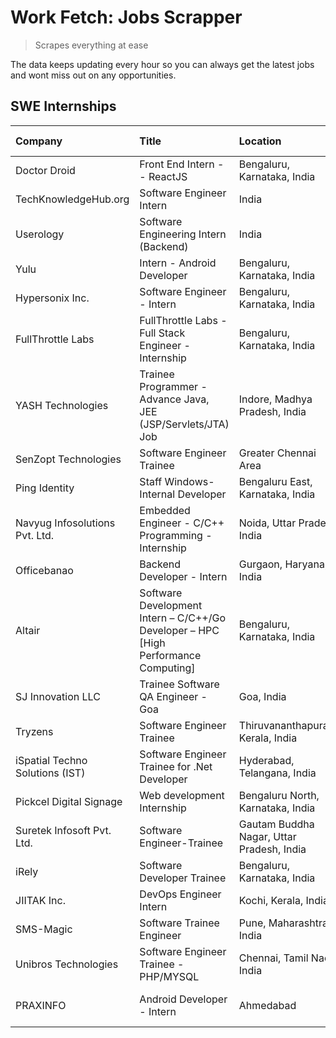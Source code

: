 # Work Fetch: Jobs Scrapper
> Scrapes everything at ease

The data keeps updating every hour so you can always get the latest jobs and wont miss out on any opportunities.

## SWE Internships
<!--START_SECTION:workfetch-->
| Company                         | Title                                                                               | Location                                  | Link                                                                                                                                                                                                                                                                                                                    | Date Posted   |
|:--------------------------------|:------------------------------------------------------------------------------------|:------------------------------------------|:------------------------------------------------------------------------------------------------------------------------------------------------------------------------------------------------------------------------------------------------------------------------------------------------------------------------|:--------------|
| Doctor Droid                    | Front End Intern -- ReactJS                                                         | Bengaluru, Karnataka, India               | [Apply](https://in.linkedin.com/jobs/view/front-end-intern-reactjs-at-doctor-droid-3837056347?refId=owtQ4EPM8%2BaAp9eIhKiBSw%3D%3D&trackingId=uYwEWk0HBvyPQ40sp5eCfw%3D%3D&position=6&pageNum=1&trk=public_jobs_jserp-result_search-card)                                                                               | 2024-02-23    |
| TechKnowledgeHub.org            | Software Engineer Intern                                                            | India                                     | [Apply](https://in.linkedin.com/jobs/view/software-engineer-intern-at-techknowledgehub-org-3833679350?refId=vmTMkN7hiyygaOPegX%2F%2F5w%3D%3D&trackingId=9JHqmxkXee117EuNKLr5PQ%3D%3D&position=14&pageNum=0&trk=public_jobs_jserp-result_search-card)                                                                    | 2024-02-22    |
| Userology                       | Software Engineering Intern (Backend)                                               | India                                     | [Apply](https://in.linkedin.com/jobs/view/software-engineering-intern-backend-at-userology-3831589517?refId=owtQ4EPM8%2BaAp9eIhKiBSw%3D%3D&trackingId=t3sypPDyizHg5mYkEalY6g%3D%3D&position=21&pageNum=1&trk=public_jobs_jserp-result_search-card)                                                                      | 2024-02-22    |
| Yulu                            | Intern - Android Developer                                                          | Bengaluru, Karnataka, India               | [Apply](https://in.linkedin.com/jobs/view/intern-android-developer-at-yulu-3834459982?refId=owtQ4EPM8%2BaAp9eIhKiBSw%3D%3D&trackingId=HSk%2FwQdfTSSxd%2BkmQv5t0Q%3D%3D&position=9&pageNum=1&trk=public_jobs_jserp-result_search-card)                                                                                   | 2024-02-19    |
| Hypersonix Inc.                 | Software Engineer - Intern                                                          | Bengaluru, Karnataka, India               | [Apply](https://in.linkedin.com/jobs/view/software-engineer-intern-at-hypersonix-inc-3833055982?refId=vmTMkN7hiyygaOPegX%2F%2F5w%3D%3D&trackingId=g8Qbc0Rh1RaPSksOXTmIVw%3D%3D&position=6&pageNum=0&trk=public_jobs_jserp-result_search-card)                                                                           | 2024-02-18    |
| FullThrottle Labs               | FullThrottle Labs - Full Stack Engineer - Internship                                | Bengaluru, Karnataka, India               | [Apply](https://in.linkedin.com/jobs/view/fullthrottle-labs-full-stack-engineer-internship-at-fullthrottle-labs-3829636016?refId=vmTMkN7hiyygaOPegX%2F%2F5w%3D%3D&trackingId=k2kWwHhgsz6GvuL62qOIDQ%3D%3D&position=17&pageNum=0&trk=public_jobs_jserp-result_search-card)                                               | 2024-02-17    |
| YASH Technologies               | Trainee Programmer - Advance Java, JEE (JSP/Servlets/JTA) Job                       | Indore, Madhya Pradesh, India             | [Apply](https://in.linkedin.com/jobs/view/trainee-programmer-advance-java-jee-jsp-servlets-jta-job-at-yash-technologies-3811759183?refId=owtQ4EPM8%2BaAp9eIhKiBSw%3D%3D&trackingId=D1hunTjGlX%2BthAz%2Fokc1gw%3D%3D&position=2&pageNum=1&trk=public_jobs_jserp-result_search-card)                                      | 2024-02-13    |
| SenZopt Technologies            | Software Engineer Trainee                                                           | Greater Chennai Area                      | [Apply](https://in.linkedin.com/jobs/view/software-engineer-trainee-at-senzopt-technologies-3827688781?refId=vmTMkN7hiyygaOPegX%2F%2F5w%3D%3D&trackingId=X33dItaBtHRJ0nj3RmmDyA%3D%3D&position=16&pageNum=0&trk=public_jobs_jserp-result_search-card)                                                                   | 2024-02-12    |
| Ping Identity                   | Staff Windows-Internal Developer                                                    | Bengaluru East, Karnataka, India          | [Apply](https://in.linkedin.com/jobs/view/staff-windows-internal-developer-at-ping-identity-3792004617?refId=vmTMkN7hiyygaOPegX%2F%2F5w%3D%3D&trackingId=W9S0Sn9DV%2FBc3C73AwWOzw%3D%3D&position=2&pageNum=0&trk=public_jobs_jserp-result_search-card)                                                                  | 2024-02-07    |
| Navyug Infosolutions Pvt. Ltd.  | Embedded Engineer - C/C++ Programming - Internship                                  | Noida, Uttar Pradesh, India               | [Apply](https://in.linkedin.com/jobs/view/embedded-engineer-c-c%2B%2B-programming-internship-at-navyug-infosolutions-pvt-ltd-3816897123?refId=owtQ4EPM8%2BaAp9eIhKiBSw%3D%3D&trackingId=dcmF0WkwpjM6MveW%2BLVcvw%3D%3D&position=10&pageNum=1&trk=public_jobs_jserp-result_search-card)                                  | 2024-02-03    |
| Officebanao                     | Backend Developer - Intern                                                          | Gurgaon, Haryana, India                   | [Apply](https://in.linkedin.com/jobs/view/backend-developer-intern-at-officebanao-3814263731?refId=vmTMkN7hiyygaOPegX%2F%2F5w%3D%3D&trackingId=%2B273bnHBy%2BCWp1%2FkS33zuQ%3D%3D&position=22&pageNum=0&trk=public_jobs_jserp-result_search-card)                                                                       | 2024-01-31    |
| Altair                          | Software Development Intern – C/C++/Go Developer – HPC [High Performance Computing] | Bengaluru, Karnataka, India               | [Apply](https://in.linkedin.com/jobs/view/software-development-intern-%E2%80%93-c-c%2B%2B-go-developer-%E2%80%93-hpc-high-performance-computing-at-altair-3809167074?refId=vmTMkN7hiyygaOPegX%2F%2F5w%3D%3D&trackingId=VQqO2zV1%2BcNcii%2FtW4hmbg%3D%3D&position=19&pageNum=0&trk=public_jobs_jserp-result_search-card) | 2024-01-19    |
| SJ Innovation LLC               | Trainee Software QA Engineer - Goa                                                  | Goa, India                                | [Apply](https://in.linkedin.com/jobs/view/trainee-software-qa-engineer-goa-at-sj-innovation-llc-3804578231?refId=vmTMkN7hiyygaOPegX%2F%2F5w%3D%3D&trackingId=69wzxN9os088bgVDMvSdNg%3D%3D&position=10&pageNum=0&trk=public_jobs_jserp-result_search-card)                                                               | 2024-01-18    |
| Tryzens                         | Software Engineer Trainee                                                           | Thiruvananthapuram, Kerala, India         | [Apply](https://in.linkedin.com/jobs/view/software-engineer-trainee-at-tryzens-3809363491?refId=owtQ4EPM8%2BaAp9eIhKiBSw%3D%3D&trackingId=%2BBQEImWN6zNkjD57T6NK%2Bg%3D%3D&position=12&pageNum=1&trk=public_jobs_jserp-result_search-card)                                                                              | 2024-01-18    |
| iSpatial Techno Solutions (IST) | Software Engineer Trainee for .Net Developer                                        | Hyderabad, Telangana, India               | [Apply](https://in.linkedin.com/jobs/view/software-engineer-trainee-for-net-developer-at-ispatial-techno-solutions-ist-3826984352?refId=owtQ4EPM8%2BaAp9eIhKiBSw%3D%3D&trackingId=c6AkeJ6tijMogW3SuI%2FaxQ%3D%3D&position=17&pageNum=1&trk=public_jobs_jserp-result_search-card)                                        | 2024-01-16    |
| Pickcel Digital Signage         | Web development Internship                                                          | Bengaluru North, Karnataka, India         | [Apply](https://in.linkedin.com/jobs/view/web-development-internship-at-pickcel-digital-signage-3826062393?refId=vmTMkN7hiyygaOPegX%2F%2F5w%3D%3D&trackingId=9VvzHujeyAhc6dzzVy9oAg%3D%3D&position=9&pageNum=0&trk=public_jobs_jserp-result_search-card)                                                                | 2024-01-15    |
| Suretek Infosoft Pvt. Ltd.      | Software Engineer-Trainee                                                           | Gautam Buddha Nagar, Uttar Pradesh, India | [Apply](https://in.linkedin.com/jobs/view/software-engineer-trainee-at-suretek-infosoft-pvt-ltd-3800934643?refId=owtQ4EPM8%2BaAp9eIhKiBSw%3D%3D&trackingId=yWR%2Fd8yfkBRr0LrlkeOIwg%3D%3D&position=19&pageNum=1&trk=public_jobs_jserp-result_search-card)                                                               | 2024-01-09    |
| iRely                           | Software Developer Trainee                                                          | Bengaluru, Karnataka, India               | [Apply](https://in.linkedin.com/jobs/view/software-developer-trainee-at-irely-3801577534?refId=owtQ4EPM8%2BaAp9eIhKiBSw%3D%3D&trackingId=2jnRQ4ZBcP2Gj07cFBNKHA%3D%3D&position=18&pageNum=1&trk=public_jobs_jserp-result_search-card)                                                                                   | 2023-12-22    |
| JIITAK Inc.                     | DevOps Engineer Intern                                                              | Kochi, Kerala, India                      | [Apply](https://in.linkedin.com/jobs/view/devops-engineer-intern-at-jiitak-inc-3766498801?refId=vmTMkN7hiyygaOPegX%2F%2F5w%3D%3D&trackingId=hJwmrY7%2BILGCo2Y0N8ew4g%3D%3D&position=3&pageNum=0&trk=public_jobs_jserp-result_search-card)                                                                               | 2023-11-16    |
| SMS-Magic                       | Software Trainee Engineer                                                           | Pune, Maharashtra, India                  | [Apply](https://in.linkedin.com/jobs/view/software-trainee-engineer-at-sms-magic-3761409781?refId=vmTMkN7hiyygaOPegX%2F%2F5w%3D%3D&trackingId=qJRWT4lsRiYcgG0shhbugg%3D%3D&position=13&pageNum=0&trk=public_jobs_jserp-result_search-card)                                                                              | 2023-11-16    |
| Unibros Technologies            | Software Engineer Trainee - PHP/MYSQL                                               | Chennai, Tamil Nadu, India                | [Apply](https://in.linkedin.com/jobs/view/software-engineer-trainee-php-mysql-at-unibros-technologies-3656599241?refId=owtQ4EPM8%2BaAp9eIhKiBSw%3D%3D&trackingId=qm7XoxJiK9ZzI6%2B7w%2BsGBg%3D%3D&position=5&pageNum=1&trk=public_jobs_jserp-result_search-card)                                                        | 2023-06-12    |
| PRAXINFO                        | Android Developer - Intern | Ahmedabad                                              | Ahmedabad, Gujarat, India                 | [Apply](https://in.linkedin.com/jobs/view/android-developer-intern-ahmedabad-at-praxinfo-3627624504?refId=owtQ4EPM8%2BaAp9eIhKiBSw%3D%3D&trackingId=it4s6zL7Q3VUcjLoYgf18A%3D%3D&position=4&pageNum=1&trk=public_jobs_jserp-result_search-card)                                                                         | 2023-06-06    |
<!--END_SECTION:workfetch-->

